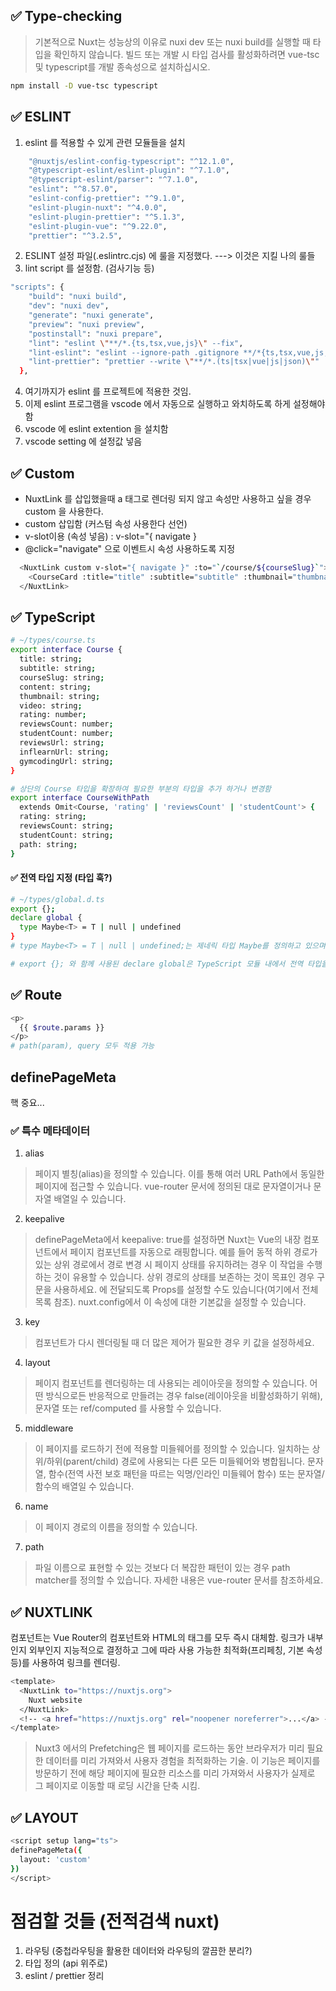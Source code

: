 ## ✅ Type-checking
>   기본적으로 Nuxt는 성능상의 이유로 nuxi dev 또는 nuxi build를 실행할 때 타입을 확인하지 않습니다. 빌드 또는 개발 시 타입 검사를 활성화하려면 vue-tsc 및 typescript를 개발 종속성으로 설치하십시오.
```bash
npm install -D vue-tsc typescript
```


## ✅ ESLINT
1. eslint 를 적용할 수 있게 관련 모듈들을 설치

```bash
    "@nuxtjs/eslint-config-typescript": "^12.1.0",
    "@typescript-eslint/eslint-plugin": "^7.1.0",
    "@typescript-eslint/parser": "^7.1.0",
    "eslint": "^8.57.0",
    "eslint-config-prettier": "^9.1.0",
    "eslint-plugin-nuxt": "^4.0.0",
    "eslint-plugin-prettier": "^5.1.3",
    "eslint-plugin-vue": "^9.22.0",
    "prettier": "^3.2.5",
```
2. ESLINT 설정 파일(.eslintrc.cjs) 에 룰을 지정했다. ---> 이것은 지킬 나의 룰들
3. lint script 를 설정함. (검사기능 등)

```bash
"scripts": {
    "build": "nuxi build",
    "dev": "nuxi dev",
    "generate": "nuxi generate",
    "preview": "nuxi preview",
    "postinstall": "nuxi prepare",
    "lint": "eslint \"**/*.{ts,tsx,vue,js}\" --fix",
    "lint-eslint": "eslint --ignore-path .gitignore **/*{ts,tsx,vue,js,json} --fix",
    "lint-prettier": "prettier --write \"**/*.(ts|tsx|vue|js|json)\""
  },
```
4. 여기까지가 eslint 를 프로젝트에 적용한 것임.
5. 이제 eslint 프로그램을 vscode 에서 자동으로 실행하고 와치하도록 하게 설정해야함
6. vscode 에 eslint extention 을 설치함
7. vscode setting 에 설정값 넣음



## ✅ Custom
- NuxtLink 를 삽입했을때 a 태그로 렌더링 되지 않고 속성만 사용하고 싶을 경우 custom 을 사용한다.
- custom 삽입함 (커스텀 속성 사용한다 선언)
- v-slot이용 (속성 넣음) : v-slot="{ navigate }
- @click="navigate" 으로 이벤트시 속성 사용하도록 지정

```bash
  <NuxtLink custom v-slot="{ navigate }" :to="`/course/${courseSlug}`">
    <CourseCard :title="title" :subtitle="subtitle" :thumbnail="thumbnail" @click="navigate" />
  </NuxtLink>
```


## ✅ TypeScript

```bash
# ~/types/course.ts
export interface Course {
  title: string;
  subtitle: string;
  courseSlug: string;
  content: string;
  thumbnail: string;
  video: string;
  rating: number;
  reviewsCount: number;
  studentCount: number;
  reviewsUrl: string;
  inflearnUrl: string;
  gymcodingUrl: string;
}

# 상단의 Course 타입을 확장하여 필요한 부분의 타입을 추가 하거나 변경함
export interface CourseWithPath
  extends Omit<Course, 'rating' | 'reviewsCount' | 'studentCount'> {
  rating: string;
  reviewsCount: string;
  studentCount: string;
  path: string;
}
```

#### ✅ 전역 타입 지정 (타입 훅?)

```bash
# ~/types/global.d.ts
export {};
declare global {
  type Maybe<T> = T | null | undefined
}
# type Maybe<T> = T | null | undefined;는 제네릭 타입 Maybe를 정의하고 있으며, 이는 주어진 타입 T, null, 또는 undefined 중 하나를 가질 수 있는 유니온 타입이다. 특정 값이 존재하지 않거나, 아직 할당되지 않았을 수 있는 상황을 타입 시스템에서 명시적으로 표현하고자 할 때 유용

# export {}; 와 함께 사용된 declare global은 TypeScript 모듈 내에서 전역 타입을 선언하는 방법.

```

## ✅ Route
```bash
<p>
  {{ $route.params }}
</p>
# path(param), query 모두 적용 가능 
```

## definePageMeta
핵 중요...

### ✅ 특수 메타데이터

1. alias
> 페이지 별칭(alias)을 정의할 수 있습니다. 이를 통해 여러 URL Path에서 동일한 페이지에 접근할 수 있습니다. vue-router 문서에 정의된 대로 문자열이거나 문자열 배열일 수 있습니다.

2. keepalive
> definePageMeta에서 keepalive: true를 설정하면 Nuxt는 Vue의 <KeepAlive> 내장 컴포넌트에서 페이지 컴포넌트를 자동으로 래핑합니다. 예를 들어 동적 하위 경로가 있는 상위 경로에서 경로 변경 시 페이지 상태를 유지하려는 경우 이 작업을 수행하는 것이 유용할 수 있습니다.
> 상위 경로의 상태를 보존하는 것이 목표인 경우 <NuxtPage keepalive /> 구문을 사용하세요. <KeepAlive>에 전달되도록 Props를 설정할 수도 있습니다(여기에서 전체 목록 참조). nuxt.config에서 이 속성에 대한 기본값을 설정할 수 있습니다.

3. key
> <NuxtPage> 컴포넌트가 다시 렌더링될 때 더 많은 제어가 필요한 경우 키 값을 설정하세요.

4. layout
> 페이지 컴포넌트를 렌더링하는 데 사용되는 레이아웃을 정의할 수 있습니다. 어떤 방식으로든 반응적으로 만들려는 경우 false(레이아웃을 비활성화하기 위해), 문자열 또는 ref/computed 를 사용할 수 있습니다. 

5. middleware
> 이 페이지를 로드하기 전에 적용할 미들웨어를 정의할 수 있습니다. 일치하는 상위/하위(parent/child) 경로에 사용되는 다른 모든 미들웨어와 병합됩니다. 문자열, 함수(전역 사전 보호 패턴을 따르는 익명/인라인 미들웨어 함수) 또는 문자열/함수의 배열일 수 있습니다. 

6. name
> 이 페이지 경로의 이름을 정의할 수 있습니다.

7. path
> 파일 이름으로 표현할 수 있는 것보다 더 복잡한 패턴이 있는 경우 path matcher를 정의할 수 있습니다. 자세한 내용은 vue-router 문서를 참조하세요.


## ✅ NUXTLINK

<NuxtLink>컴포넌트는 Vue Router의 <RouterLink> 컴포넌트와 HTML의 <a> 태그를 모두 즉시 대체함. 
링크가 내부인지 외부인지 지능적으로 결정하고 그에 따라 사용 가능한 최적화(프리페칭, 기본 속성 등)를 사용하여 링크를 렌더링.

```bash
<template>
  <NuxtLink to="https://nuxtjs.org">
    Nuxt website
  </NuxtLink>
  <!-- <a href="https://nuxtjs.org" rel="noopener noreferrer">...</a> -->
</template>
```
> Nuxt3 에서의 Prefetching은 웹 페이지를 로드하는 동안 브라우저가 미리 필요한 데이터를 미리 가져와서 사용자 경험을 최적화하는 기술. 이 기능은 페이지를 방문하기 전에 해당 페이지에 필요한 리소스를 미리 가져와서 사용자가 실제로 그 페이지로 이동할 때 로딩 시간을 단축 시킴.


## ✅ LAYOUT

```bash
<script setup lang="ts">
definePageMeta({
  layout: 'custom'
})
</script>
```



# 점검할 것들 (전적검색 nuxt)
1. 라우팅 (중첩라우팅을 활용한 데이터와 라우팅의 깔끔한 분리?)
2. 타입 정의 (api 위주로)
3. eslint / prettier 정리

